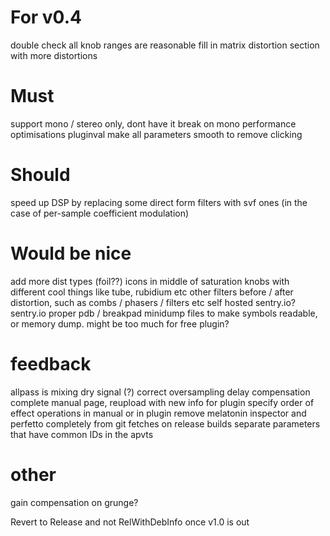 # For v0.4

double check all knob ranges are reasonable
fill in matrix distortion section with more distortions

# Must

support mono / stereo only, dont have it break on mono
performance optimisations
pluginval
make all parameters smooth to remove clicking

# Should

speed up DSP by replacing some direct form filters with svf ones (in the case of per-sample coefficient modulation)

# Would be nice

add more dist types (foil??)
icons in middle of saturation knobs with different cool things like tube, rubidium etc
other filters before / after distortion, such as combs / phasers / filters etc
self hosted sentry.io?
sentry.io proper pdb / breakpad minidump files to make symbols readable, or memory dump. might be too much for free plugin?

# feedback 

allpass is mixing dry signal (?)
correct oversampling delay compensation
complete manual page, reupload with new info for plugin
specify order of effect operations in manual or in plugin
remove melatonin inspector and perfetto completely from git fetches on release builds
separate parameters that have common IDs in the apvts


# other
gain compensation on grunge?

Revert to Release and not RelWithDebInfo once v1.0 is out